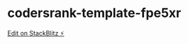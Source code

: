 # codersrank-template-fpe5xr

[Edit on StackBlitz ⚡️](https://stackblitz.com/edit/codersrank-template-fpe5xr)